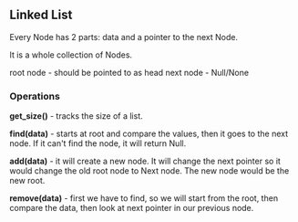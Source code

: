 ## Linked List

Every Node has 2 parts:
data and a pointer to the next Node.

It is a whole collection of Nodes.

root node - should be pointed to as head
next node - Null/None

### Operations

**get_size()** - tracks the size of a list.

**find(data)** - starts at root and compare the values, then it goes to the next node. If it can't find the node, it will return Null.

**add(data)** - it will create a new node. It will change the next pointer so it would change the old root node to Next node. The new node would be the new root.

**remove(data)** - first we have to find, so we will start from the root, then compare the data, then look at next pointer in our previous node.  